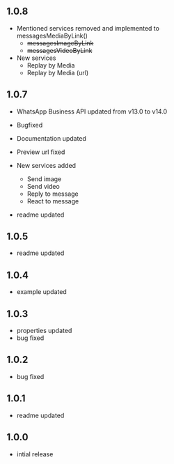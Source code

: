 ## 1.0.8

* Mentioned services removed and implemented to messagesMediaByLink()
  * ~~messagesImageByLink~~
  * ~~messagesVideoByLink~~
* New services
  * Replay by Media
  * Replay by Media (url)

## 1.0.7

* WhatsApp Business API updated from v13.0 to v14.0
* Bugfixed
* Documentation updated
* Preview url fixed
* New services added
  * Send image
  * Send video
  * Reply to message
  * React to message

* readme updated
## 1.0.5

* readme updated
## 1.0.4

* example updated
## 1.0.3

* properties updated
* bug fixed
## 1.0.2

* bug fixed
## 1.0.1

* readme updated
## 1.0.0

* intial release